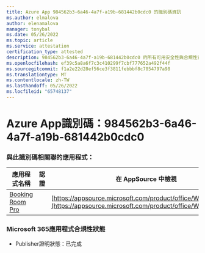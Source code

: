 ```yaml
---
title: Azure App 984562b3-6a46-4a7f-a19b-681442b0cdc0 的識別碼資訊
ms.author: elmalova
author: elenamalova
manager: tonybal
ms.date: 05/26/2022
ms.topic: article
ms.service: attestation
certification_type: attested
description: 984562b3-6a46-4a7f-a19b-681442b0cdc0 的所有可用安全性與合規性資訊。
ms.openlocfilehash: ef39c5a8a6f7c3c410299f7cbf777652a492f44f
ms.sourcegitcommit: f1a2e22d28ef56ce3f3811febbbf8c7054797a98
ms.translationtype: MT
ms.contentlocale: zh-TW
ms.lasthandoff: 05/26/2022
ms.locfileid: "65748137"
---
```

# <a name="azure-app-id-984562b3-6a46-4a7f-a19b-681442b0cdc0"></a>Azure App識別碼：984562b3-6a46-4a7f-a19b-681442b0cdc0


### <a name="apps-associated-with-this-id"></a>與此識別碼相關聯的應用程式：
| **應用程式名稱** | **認證** | **在 AppSource 中檢視** |
|--------------|---------------|-----------------------|
| [Booking Room Pro](../forward/WA200003337.md) |  | [https://appsource.microsoft.com/product/office/WA200003337](https://appsource.microsoft.com/product/office/WA200003337) |

### <a name="microsoft-365-app-compliance-status"></a>Microsoft 365應用程式合規性狀態
- Publisher證明狀態：已完成
